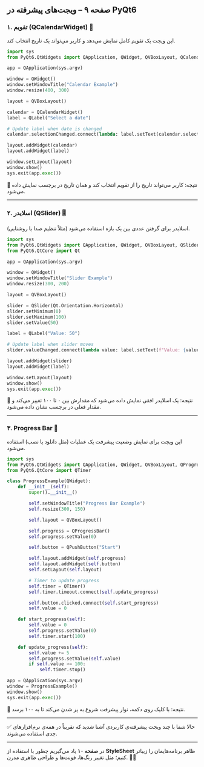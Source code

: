 ## صفحه ۹ – ویجت‌های پیشرفته در PyQt6

### ۱. تقویم (QCalendarWidget) 📅

این ویجت یک تقویم کامل نمایش می‌دهد و کاربر می‌تواند یک تاریخ انتخاب کند.

```python
import sys
from PyQt6.QtWidgets import QApplication, QWidget, QVBoxLayout, QCalendarWidget, QLabel

app = QApplication(sys.argv)

window = QWidget()
window.setWindowTitle("Calendar Example")
window.resize(400, 300)

layout = QVBoxLayout()

calendar = QCalendarWidget()
label = QLabel("Select a date")

# Update label when date is changed
calendar.selectionChanged.connect(lambda: label.setText(calendar.selectedDate().toString()))

layout.addWidget(calendar)
layout.addWidget(label)

window.setLayout(layout)
window.show()
sys.exit(app.exec())
```

📌 نتیجه: کاربر می‌تواند تاریخ را از تقویم انتخاب کند و همان تاریخ در برچسب نمایش داده می‌شود.

---

### ۲. اسلایدر (QSlider) 🎚️

اسلایدر برای گرفتن عددی بین یک بازه استفاده می‌شود (مثلاً تنظیم صدا یا روشنایی).

```python
import sys
from PyQt6.QtWidgets import QApplication, QWidget, QVBoxLayout, QSlider, QLabel
from PyQt6.QtCore import Qt

app = QApplication(sys.argv)

window = QWidget()
window.setWindowTitle("Slider Example")
window.resize(300, 200)

layout = QVBoxLayout()

slider = QSlider(Qt.Orientation.Horizontal)
slider.setMinimum(0)
slider.setMaximum(100)
slider.setValue(50)

label = QLabel("Value: 50")

# Update label when slider moves
slider.valueChanged.connect(lambda value: label.setText(f"Value: {value}"))

layout.addWidget(slider)
layout.addWidget(label)

window.setLayout(layout)
window.show()
sys.exit(app.exec())
```

📌 نتیجه: یک اسلایدر افقی نمایش داده می‌شود که مقدارش بین ۰ تا ۱۰۰ تغییر می‌کند و مقدار فعلی در برچسب نشان داده می‌شود.

---

### ۳. Progress Bar 🔄

این ویجت برای نمایش وضعیت پیشرفت یک عملیات (مثل دانلود یا نصب) استفاده می‌شود.

```python
import sys
from PyQt6.QtWidgets import QApplication, QWidget, QVBoxLayout, QProgressBar, QPushButton
from PyQt6.QtCore import QTimer

class ProgressExample(QWidget):
    def __init__(self):
        super().__init__()

        self.setWindowTitle("Progress Bar Example")
        self.resize(300, 150)

        self.layout = QVBoxLayout()

        self.progress = QProgressBar()
        self.progress.setValue(0)

        self.button = QPushButton("Start")

        self.layout.addWidget(self.progress)
        self.layout.addWidget(self.button)
        self.setLayout(self.layout)

        # Timer to update progress
        self.timer = QTimer()
        self.timer.timeout.connect(self.update_progress)

        self.button.clicked.connect(self.start_progress)
        self.value = 0

    def start_progress(self):
        self.value = 0
        self.progress.setValue(0)
        self.timer.start(100)

    def update_progress(self):
        self.value += 5
        self.progress.setValue(self.value)
        if self.value >= 100:
            self.timer.stop()

app = QApplication(sys.argv)
window = ProgressExample()
window.show()
sys.exit(app.exec())
```

📌 نتیجه: با کلیک روی دکمه، نوار پیشرفت شروع به پر شدن می‌کند تا به ۱۰۰ برسد.

---

✅ حالا شما با چند ویجت پیشرفته‌ی کاربردی آشنا شدید که تقریباً در همه‌ی نرم‌افزارهای جدی استفاده می‌شوند.

---

در **صفحه ۱۰** یاد می‌گیریم چطور با استفاده از **StyleSheet** ظاهر برنامه‌هایمان را زیباتر کنیم؛ مثل تغییر رنگ‌ها، فونت‌ها و طراحی ظاهری مدرن. 🎨✨

